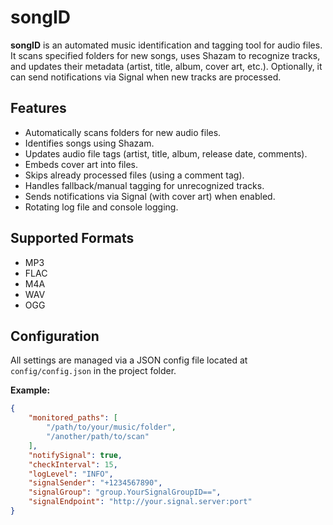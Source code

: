 # songID

**songID** is an automated music identification and tagging tool for audio files. It scans specified folders for new songs, uses Shazam to recognize tracks, and updates their metadata (artist, title, album, cover art, etc.). Optionally, it can send notifications via Signal when new tracks are processed.

## Features

- Automatically scans folders for new audio files.
- Identifies songs using Shazam.
- Updates audio file tags (artist, title, album, release date, comments).
- Embeds cover art into files.
- Skips already processed files (using a comment tag).
- Handles fallback/manual tagging for unrecognized tracks.
- Sends notifications via Signal (with cover art) when enabled.
- Rotating log file and console logging.

## Supported Formats

- MP3
- FLAC
- M4A
- WAV
- OGG

## Configuration

All settings are managed via a JSON config file located at `config/config.json` in the project folder.

**Example:**

```json
{
    "monitored_paths": [
        "/path/to/your/music/folder",
        "/another/path/to/scan"
    ],
    "notifySignal": true,
    "checkInterval": 15,
    "logLevel": "INFO",
    "signalSender": "+1234567890",
    "signalGroup": "group.YourSignalGroupID==",
    "signalEndpoint": "http://your.signal.server:port"
}